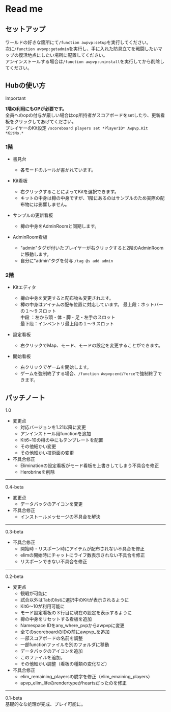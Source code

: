 # Read me

## セットアップ

ワールドの好きな箇所にて`/function awpvp:setup`を実行してください。  
次に`/function awpvp:getadmin`を実行し、手に入れた防具立てを戦闘したいマップの復活地点にしたい場所に配置してください。  
アンインストールする場合は`/function awpvp:uninstall`を実行してから削除してください。

## Hubの使い方

> [!IMPORTANT]
> __1階の利用にもOPが必要です。__  
> 全員へのopの付与が厳しい場合はop所持者がスコアボードをsetしたり、更新看板をクリックしてあげてください。  
> プレイヤーのKit設定 `/scoreboard players set *PlayerID* Awpvp.Kit *KitNo.*`  

### 1階  

- 書見台
  - 各モードのルールが書かれています。

- Kit看板
  - 右クリックすることによってKitを選択できます。
  - キットの中身は樽の中身ですが、1階にあるのはサンプルのため実際の配布物には影響しません。

- サンプルの更新看板
  - 樽の中身をAdminRoomと同期します。

- AdminRoom看板
  - "admin"タグが付いたプレイヤーが右クリックすると2階のAdminRoomに移動します。
  - 自分に"admin"タグを付与 `/tag @s add admin`

### 2階  

- Kitエディタ  
  - 樽の中身を変更すると配布物も変更されます。
  - 樽の中身はアイテムの配布位置に対応しています。
    最上段：ホットバーの１～９スロット  
    中段  ：左から頭・体・脚・足・左手のスロット  
    最下段：インベントリ最上段の１～９スロット
  
- 設定看板
  - 右クリックでMap、モード、モードの設定を変更することができます。

- 開始看板
  - 右クリックでゲームを開始します。
  - ゲームを強制終了する場合、`/function Awpvp:end/force`で強制終了できます。

## パッチノート

1.0

- 変更点
  - 対応バージョンを1.21以降に変更
  - アンインストール用functionを追加
  - Kit6~10の樽の中にもテンプレートを配置
  - その他細かい変更
  - その他細かい技術面の変更
- 不具合修正
  - Eliminationの設定看板がモード看板を上書きしてしまう不具合を修正
  - Herobrineを削除
___
0.4-beta  

- 変更点  
  - データパックのアイコンを変更  
- 不具合修正  
  - インストールメッセージの不具合を解決  

___
0.3-beta  

- 不具合修正  
  - 開始時・リスポーン時にアイテムが配布されない不具合を修正  
  - elimの開始時にチャットにライフ数表示されない不具合を修正  
  - リスポーンできない不具合を修正  

___
0.2-beta  

- 変更点  
  - 観戦が可能に  
  - 試合以外はTabのlistに選択中のKitが表示されるように  
  - Kit6～10が利用可能に  
  - モード設定看板の３行目に現在の設定を表示するように  
  - 樽の中身をリセットする看板を追加  
  - Namespace IDをany_where_pvpからawpvpに変更  
  - 全てのscoreboardのIDの前にawpvp_を追加  
  - 一部スコアボードの名前を調整  
  - 一部functionファイルを別のフォルダに移動  
  - データパックのアイコンを追加  
  - このファイルを追加。  
  - その他細かい調整（看板の種類の変化など）  
- 不具合修正  
  - elim_remaining_playersの脱字を修正（elim_emaining_players）  
  - apvp_elim_lifeのrendertypeがheartsだったのを修正  

___
0.1-beta  
基礎的なな処理が完成、プレイ可能に。
